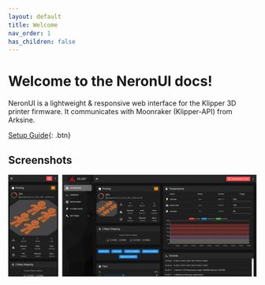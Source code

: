```yaml
---
layout: default
title: Welcome
nav_order: 1
has_children: false
---
```


# Welcome to the NeronUI docs!

NeronUI is a lightweight & responsive web interface for the Klipper 3D printer firmware. It communicates with Moonraker (Klipper-API) from Arksine.

[Setup Guide](/setup-guide/index.md){: .btn}

## Screenshots
![Dashboard](assets/img/screenshot.png)